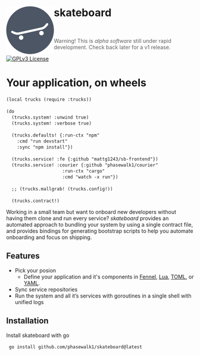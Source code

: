 <div align="left">
    <h1 >
        skateboard 
        <img src="./docs/dist/assets/skateboard.svg" align="left"/>
    </h1>
</div>

<br/>

>> Warning! This is _alpha software_ still under rapid development. Check back later for a v1 release.

[![GPLv3 License](https://img.shields.io/badge/License-GPL%20v3-yellow.svg)](https://opensource.org/licenses/)

# Your application, on wheels
```fennel
(local trucks (require :trucks))

(do
  (trucks.system! :unwind true)
  (trucks.system! :verbose true)

  (trucks.defaults! {:run-ctx "npm"
    :cmd "run devstart"
    :sync "npm install"})

  (trucks.service! :fe {:github "mattg1243/sb-frontend"})
  (trucks.service! :courier {:github "phasewalk1/courier"
                     :run-ctx "cargo"
                     :cmd "watch -x run"})

  ;; (trucks.mallgrab! (trucks.config!))

  (trucks.contract!)
```

Working in a small team but want to onboard new developers without having them clone and run every service? *skateboard* provides an automated approach to bundling your system by using a single contract file, and provides bindings for generating bootstrap scripts to help you automate onboarding and focus on shipping.
## Features
- Pick your posion
    - Define your application and it's components in [Fennel](https://fennel-lang.org), [Lua](https://lua.org), [TOML](https://toml.io), or [YAML](https://yaml.org).
- Sync service repositories
- Run the system and all it’s services with goroutines in a single shell with unified logs 

## Installation

Install skateboard with go

```bash
 go install github.com/phasewalk1/skateboard@latest
```

